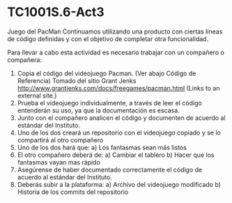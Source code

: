 # TC1001S.6-Act3
Juego del PacMan
Continuamos utilizando una producto con ciertas líneas de código definidas y con el objetivo de completar otra funcionalidad.

Para llevar a cabo esta actividad es necesario trabajar con un compañero o compañera:

1. Copia el código del videojuego Pacman. (Ver  abajo  Código  de  Referencia)  Tomado  del  sitio  Grant  Jenks
http://www.grantjenks.com/docs/freegames/pacman.html (Links to an external site.)
2. Prueba el videojuego individualmente, a través de leer el código entenderán su uso, ya que la documentación es escasa.
3. Junto con el compañero analicen el código y documenten de acuerdo al estándar del Instituto.
4. Uno de los dos creará un repositorio con el videojuego copiado y se lo compartirá al otro compañero
5. Uno de los dos hará que:
  a) Los fantasmas sean más listos
6. El otro compañero deberá de:
  a) Cambiar el tablero
  b) Hacer que los fantasmas vayan mas rápido
7. Asegúrense de haber documentado correctamente el código de acuerdo al estándar del Instituto.
8. Deberás subir a la plataforma:
  a) Archivo del videojuego modificado
  b) Historia de los commits del repositorio
